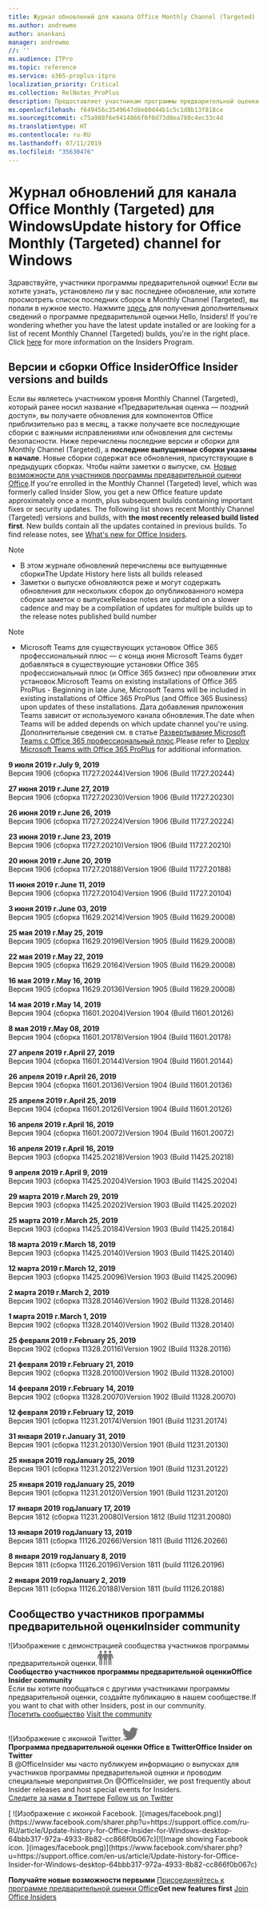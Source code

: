 ```yaml
---
title: Журнал обновлений для канала Office Monthly Channel (Targeted)
ms.author: andrewmo
author: anankani
manager: andrewmo
//: ''
ms.audience: ITPro
ms.topic: reference
ms.service: o365-proplus-itpro
localization_priority: Critical
ms.collection: RelNotes_ProPlus
description: Предоставляет участникам программы предварительной оценки журнал обновлений для выпусков Monthly Channel Targeted для настольных компьютеров с Windows
ms.openlocfilehash: f649456c3549647d8e80d44b1c5c1d8b13f818ce
ms.sourcegitcommit: c75a988f6e9414866f0f0d73d0ea788c4ec33c4d
ms.translationtype: HT
ms.contentlocale: ru-RU
ms.lasthandoff: 07/11/2019
ms.locfileid: "35630476"
---
```

# <a name="update-history-for-office-monthly-targeted-channel-for-windows"></a><span data-ttu-id="f7162-103">Журнал обновлений для канала Office Monthly (Targeted) для Windows</span><span class="sxs-lookup"><span data-stu-id="f7162-103">Update history for Office Monthly (Targeted) channel for Windows</span></span>

<span data-ttu-id="f7162-p101">Здравствуйте, участники программы предварительной оценки! Если вы хотите узнать, установлено ли у вас последнее обновление, или хотите просмотреть список последних сборок в Monthly Channel (Targeted), вы попали в нужное место. Нажмите [здесь](https://insider.office.com/) для получения дополнительных сведений о программе предварительной оценки.</span><span class="sxs-lookup"><span data-stu-id="f7162-p101">Hello, Insiders! If you're wondering whether you have the latest update installed or are looking for a list of recent Monthly Channel (Targeted) builds, you're in the right place. Click [here](https://insider.office.com/) for more information on the Insiders Program.</span></span>

## <a name="office-insider-versions-and-builds"></a><span data-ttu-id="f7162-107">Версии и сборки Office Insider</span><span class="sxs-lookup"><span data-stu-id="f7162-107">Office Insider versions and builds</span></span>

<span data-ttu-id="f7162-p102">Если вы являетесь участником уровня Monthly Channel (Targeted), который ранее носил название «Предварительная оценка — поздний доступ», вы получаете обновления для компонентов Office приблизительно раз в месяц, а также получаете все последующие сборки с важными исправлениями или обновления для системы безопасности. Ниже перечислены последние версии и сборки для Monthly Channel (Targeted), а **последние выпущенные сборки указаны в начале**. Новые сборки содержат все обновления, присутствующие в предыдущих сборках. Чтобы найти заметки о выпуске, см. [Новые возможности для участников программы предварительной оценки Office](https://support.office.com/ru-RU/article/what-s-new-for-office-insiders-c152d1e2-96ff-4ce9-8c14-e74e13847a24).</span><span class="sxs-lookup"><span data-stu-id="f7162-p102">If you're enrolled in the Monthly Channel (Targeted) level, which was formerly called Insider Slow, you get a new Office feature update approximately once a month, plus subsequent builds containing important fixes or security updates. The following list shows recent Monthly Channel (Targeted) versions and builds, with **the most recently released build listed first**. New builds contain all the updates contained in previous builds. To find release notes, see [What's new for Office Insiders](https://support.office.com/en-us/article/what-s-new-for-office-insiders-c152d1e2-96ff-4ce9-8c14-e74e13847a24).</span></span>

> [!NOTE]
> - <span data-ttu-id="f7162-112">В этом журнале обновлений перечислены все выпущенные сборки</span><span class="sxs-lookup"><span data-stu-id="f7162-112">The Update History here lists all builds released</span></span>
> - <span data-ttu-id="f7162-113">Заметки о выпуске обновляются реже и могут содержать обновления для нескольких сборок до опубликованного номера сборки заметок о выпуске</span><span class="sxs-lookup"><span data-stu-id="f7162-113">Release notes are updated on a slower cadence and may be a compilation of updates for multiple builds up to the release notes published build number</span></span>

 > [!NOTE]
> - <span data-ttu-id="f7162-114">Microsoft Teams для существующих установок Office 365 профессиональный плюс — с конца июня Microsoft Teams будет добавляться в существующие установки Office 365 профессиональный плюс (и Office 365 бизнес) при обновлении этих установок.</span><span class="sxs-lookup"><span data-stu-id="f7162-114">Microsoft Teams on existing installations of Office 365 ProPlus - Beginning in late June, Microsoft Teams will be included in existing installations of Office 365 ProPlus (and Office 365 Business) upon updates of these installations.</span></span> <span data-ttu-id="f7162-115">Дата добавления приложения Teams зависит от используемого канала обновления.</span><span class="sxs-lookup"><span data-stu-id="f7162-115">The date when Teams will be added depends on which update channel you're using.</span></span> <span data-ttu-id="f7162-116">Дополнительные сведения см. в статье [Развертывание Microsoft Teams с Office 365 профессиональный плюс](https://docs.microsoft.com/ru-RU/deployoffice/teams-install).</span><span class="sxs-lookup"><span data-stu-id="f7162-116">Please refer to [Deploy Microsoft Teams with Office 365 ProPlus](https://docs.microsoft.com/en-us/deployoffice/teams-install) for additional information.</span></span>

[//]: # (НЕ УДАЛЯТЬ)

<span data-ttu-id="f7162-118">**9 июля 2019 г.**</span><span class="sxs-lookup"><span data-stu-id="f7162-118">**July 9, 2019**</span></span><br/>
<span data-ttu-id="f7162-119">Версия 1906 (сборка 11727.20244)</span><span class="sxs-lookup"><span data-stu-id="f7162-119">Version 1906 (Build 11727.20244)</span></span><br/>

<span data-ttu-id="f7162-120">**27 июня 2019 г.**</span><span class="sxs-lookup"><span data-stu-id="f7162-120">**June 27, 2019**</span></span><br/>
<span data-ttu-id="f7162-121">Версия 1906 (сборка 11727.20230)</span><span class="sxs-lookup"><span data-stu-id="f7162-121">Version 1906 (Build 11727.20230)</span></span><br/>

<span data-ttu-id="f7162-122">**26 июня 2019 г.**</span><span class="sxs-lookup"><span data-stu-id="f7162-122">**June 26, 2019**</span></span><br/>
<span data-ttu-id="f7162-123">Версия 1906 (сборка 11727.20224)</span><span class="sxs-lookup"><span data-stu-id="f7162-123">Version 1906 (Build 11727.20224)</span></span><br/>

<span data-ttu-id="f7162-124">**23 июня 2019 г.**</span><span class="sxs-lookup"><span data-stu-id="f7162-124">**June 23, 2019**</span></span><br/>
<span data-ttu-id="f7162-125">Версия 1906 (сборка 11727.20210)</span><span class="sxs-lookup"><span data-stu-id="f7162-125">Version 1906 (Build 11727.20210)</span></span><br/>

<span data-ttu-id="f7162-126">**20 июня 2019 г.**</span><span class="sxs-lookup"><span data-stu-id="f7162-126">**June 20, 2019**</span></span><br/>
<span data-ttu-id="f7162-127">Версия 1906 (сборка 11727.20188)</span><span class="sxs-lookup"><span data-stu-id="f7162-127">Version 1906 (Build 11727.20188)</span></span><br/>

<span data-ttu-id="f7162-128">**11 июня 2019 г.**</span><span class="sxs-lookup"><span data-stu-id="f7162-128">**June 11, 2019**</span></span><br/>
<span data-ttu-id="f7162-129">Версия 1906 (сборка 11727.20104)</span><span class="sxs-lookup"><span data-stu-id="f7162-129">Version 1906 (Build 11727.20104)</span></span><br/>

<span data-ttu-id="f7162-130">**3 июня 2019 г.**</span><span class="sxs-lookup"><span data-stu-id="f7162-130">**June 03, 2019**</span></span><br/>
<span data-ttu-id="f7162-131">Версия 1905 (сборка 11629.20214)</span><span class="sxs-lookup"><span data-stu-id="f7162-131">Version 1905 (Build 11629.20008)</span></span><br/>

<span data-ttu-id="f7162-132">**25 мая 2019 г.**</span><span class="sxs-lookup"><span data-stu-id="f7162-132">**May 25, 2019**</span></span><br/>
<span data-ttu-id="f7162-133">Версия 1905 (сборка 11629.20196)</span><span class="sxs-lookup"><span data-stu-id="f7162-133">Version 1905 (Build 11629.20008)</span></span><br/>

<span data-ttu-id="f7162-134">**22 мая 2019 г.**</span><span class="sxs-lookup"><span data-stu-id="f7162-134">**May 22, 2019**</span></span><br/> <span data-ttu-id="f7162-135">Версия 1905 (сборка 11629.20164)</span><span class="sxs-lookup"><span data-stu-id="f7162-135">Version 1905 (Build 11629.20008)</span></span><br/>

<span data-ttu-id="f7162-136">**16 мая 2019 г.**</span><span class="sxs-lookup"><span data-stu-id="f7162-136">**May 16, 2019**</span></span><br/>
<span data-ttu-id="f7162-137">Версия 1905 (сборка 11629.20136)</span><span class="sxs-lookup"><span data-stu-id="f7162-137">Version 1905 (Build 11629.20008)</span></span><br/>

<span data-ttu-id="f7162-138">**14 мая 2019 г.**</span><span class="sxs-lookup"><span data-stu-id="f7162-138">**May 14, 2019**</span></span><br/>
<span data-ttu-id="f7162-139">Версия 1904 (сборка 11601.20204)</span><span class="sxs-lookup"><span data-stu-id="f7162-139">Version 1904 (Build 11601.20126)</span></span><br/>

<span data-ttu-id="f7162-140">**8 мая 2019 г.**</span><span class="sxs-lookup"><span data-stu-id="f7162-140">**May 08, 2019**</span></span><br/>
<span data-ttu-id="f7162-141">Версия 1904 (сборка 11601.20178)</span><span class="sxs-lookup"><span data-stu-id="f7162-141">Version 1904 (Build 11601.20178)</span></span><br/>

<span data-ttu-id="f7162-142">**27 апреля 2019 г.**</span><span class="sxs-lookup"><span data-stu-id="f7162-142">**April 27, 2019**</span></span><br/>
<span data-ttu-id="f7162-143">Версия 1904 (сборка 11601.20144)</span><span class="sxs-lookup"><span data-stu-id="f7162-143">Version 1904 (Build 11601.20144)</span></span><br/>

<span data-ttu-id="f7162-144">**26 апреля 2019 г.**</span><span class="sxs-lookup"><span data-stu-id="f7162-144">**April 26, 2019**</span></span><br/>
<span data-ttu-id="f7162-145">Версия 1904 (сборка 11601.20136)</span><span class="sxs-lookup"><span data-stu-id="f7162-145">Version 1904 (Build 11601.20136)</span></span><br/>

<span data-ttu-id="f7162-146">**25 апреля 2019 г.**</span><span class="sxs-lookup"><span data-stu-id="f7162-146">**April 25, 2019**</span></span><br/>
<span data-ttu-id="f7162-147">Версия 1904 (сборка 11601.20126)</span><span class="sxs-lookup"><span data-stu-id="f7162-147">Version 1904 (Build 11601.20126)</span></span><br/>

<span data-ttu-id="f7162-148">**16 апреля 2019 г.**</span><span class="sxs-lookup"><span data-stu-id="f7162-148">**April 16, 2019**</span></span><br/>
<span data-ttu-id="f7162-149">Версия 1904 (сборка 11601.20072)</span><span class="sxs-lookup"><span data-stu-id="f7162-149">Version 1904 (Build 11601.20072)</span></span><br/>

<span data-ttu-id="f7162-150">**16 апреля 2019 г.**</span><span class="sxs-lookup"><span data-stu-id="f7162-150">**April 16, 2019**</span></span><br/>
<span data-ttu-id="f7162-151">Версия 1903 (сборка 11425.20218)</span><span class="sxs-lookup"><span data-stu-id="f7162-151">Version 1903 (Build 11425.20218)</span></span><br/>

<span data-ttu-id="f7162-152">**9 апреля 2019 г.**</span><span class="sxs-lookup"><span data-stu-id="f7162-152">**April 9, 2019**</span></span><br/>
<span data-ttu-id="f7162-153">Версия 1903 (сборка 11425.20204)</span><span class="sxs-lookup"><span data-stu-id="f7162-153">Version 1903 (Build 11425.20204)</span></span><br/>

<span data-ttu-id="f7162-154">**29 марта 2019 г.**</span><span class="sxs-lookup"><span data-stu-id="f7162-154">**March 29, 2019**</span></span><br/> <span data-ttu-id="f7162-155">Версия 1903 (сборка 11425.20202)</span><span class="sxs-lookup"><span data-stu-id="f7162-155">Version 1903 (Build 11425.20202)</span></span><br/>

<span data-ttu-id="f7162-156">**25 марта 2019 г.**</span><span class="sxs-lookup"><span data-stu-id="f7162-156">**March 25, 2019**</span></span><br/> <span data-ttu-id="f7162-157">Версия 1903 (сборка 11425.20184)</span><span class="sxs-lookup"><span data-stu-id="f7162-157">Version 1903 (Build 11425.20184)</span></span><br/>

<span data-ttu-id="f7162-158">**18 марта 2019 г.**</span><span class="sxs-lookup"><span data-stu-id="f7162-158">**March 18, 2019**</span></span><br/> <span data-ttu-id="f7162-159">Версия 1903 (сборка 11425.20140)</span><span class="sxs-lookup"><span data-stu-id="f7162-159">Version 1903 (Build 11425.20140)</span></span><br/>

<span data-ttu-id="f7162-160">**12 марта 2019 г.**</span><span class="sxs-lookup"><span data-stu-id="f7162-160">**March 12, 2019**</span></span><br/> <span data-ttu-id="f7162-161">Версия 1903 (сборка 11425.20096)</span><span class="sxs-lookup"><span data-stu-id="f7162-161">Version 1903 (Build 11425.20096)</span></span><br/>

<span data-ttu-id="f7162-162">**2 марта 2019 г.**</span><span class="sxs-lookup"><span data-stu-id="f7162-162">**March 2, 2019**</span></span><br/> <span data-ttu-id="f7162-163">Версия 1902 (сборка 11328.20146)</span><span class="sxs-lookup"><span data-stu-id="f7162-163">Version 1902 (Build 11328.20146)</span></span><br/>

<span data-ttu-id="f7162-164">**1 марта 2019 г.**</span><span class="sxs-lookup"><span data-stu-id="f7162-164">**March 1, 2019**</span></span><br/> <span data-ttu-id="f7162-165">Версия 1902 (сборка 11328.20140)</span><span class="sxs-lookup"><span data-stu-id="f7162-165">Version 1902 (Build 11328.20140)</span></span><br/>

<span data-ttu-id="f7162-166">**25 февраля 2019 г.**</span><span class="sxs-lookup"><span data-stu-id="f7162-166">**February 25, 2019**</span></span><br/> <span data-ttu-id="f7162-167">Версия 1902 (сборка 11328.20116)</span><span class="sxs-lookup"><span data-stu-id="f7162-167">Version 1902 (Build 11328.20116)</span></span><br/>

<span data-ttu-id="f7162-168">**21 февраля 2019 г.**</span><span class="sxs-lookup"><span data-stu-id="f7162-168">**February 21, 2019**</span></span><br/> <span data-ttu-id="f7162-169">Версия 1902 (сборка 11328.20100)</span><span class="sxs-lookup"><span data-stu-id="f7162-169">Version 1902 (Build 11328.20100)</span></span><br/>

<span data-ttu-id="f7162-170">**14 февраля 2019 г.**</span><span class="sxs-lookup"><span data-stu-id="f7162-170">**February 14, 2019**</span></span><br/> <span data-ttu-id="f7162-171">Версия 1902 (сборка 11328.20070)</span><span class="sxs-lookup"><span data-stu-id="f7162-171">Version 1902 (Build 11328.20070)</span></span><br/>

<span data-ttu-id="f7162-172">**12 февраля 2019 г.**</span><span class="sxs-lookup"><span data-stu-id="f7162-172">**February 12, 2019**</span></span><br/> <span data-ttu-id="f7162-173">Версия 1901 (сборка 11231.20174)</span><span class="sxs-lookup"><span data-stu-id="f7162-173">Version 1901 (Build 11231.20174)</span></span><br/>

<span data-ttu-id="f7162-174">**31 января 2019 г.**</span><span class="sxs-lookup"><span data-stu-id="f7162-174">**January 31, 2019**</span></span><br/> <span data-ttu-id="f7162-175">Версия 1901 (сборка 11231.20130)</span><span class="sxs-lookup"><span data-stu-id="f7162-175">Version 1901 (Build 11231.20130)</span></span><br/> 

<span data-ttu-id="f7162-176">**25 января 2019 год**</span><span class="sxs-lookup"><span data-stu-id="f7162-176">**January 25, 2019**</span></span><br/> <span data-ttu-id="f7162-177">Версия 1901 (сборка 11231.20122)</span><span class="sxs-lookup"><span data-stu-id="f7162-177">Version 1901 (Build 11231.20122)</span></span><br/> 

<span data-ttu-id="f7162-178">**25 января 2019 год**</span><span class="sxs-lookup"><span data-stu-id="f7162-178">**January 25, 2019**</span></span><br/> <span data-ttu-id="f7162-179">Версия 1901 (сборка 11231.20120)</span><span class="sxs-lookup"><span data-stu-id="f7162-179">Version 1901 (Build 11231.20120)</span></span><br/> 

<span data-ttu-id="f7162-180">**17 января 2019 год**</span><span class="sxs-lookup"><span data-stu-id="f7162-180">**January 17, 2019**</span></span><br/> <span data-ttu-id="f7162-181">Версия 1812 (сборка 11231.20080)</span><span class="sxs-lookup"><span data-stu-id="f7162-181">Version 1812 (Build 11231.20080)</span></span><br/> 

<span data-ttu-id="f7162-182">**13 января 2019 год**</span><span class="sxs-lookup"><span data-stu-id="f7162-182">**January 13, 2019**</span></span><br/> <span data-ttu-id="f7162-183">Версия 1811 (сборка 11126.20266)</span><span class="sxs-lookup"><span data-stu-id="f7162-183">Version 1811 (Build 11126.20266)</span></span><br/>

<span data-ttu-id="f7162-184">**8 января 2019 год**</span><span class="sxs-lookup"><span data-stu-id="f7162-184">**January 8, 2019**</span></span><br/> <span data-ttu-id="f7162-185">Версия 1811 (сборка 11126.20196)</span><span class="sxs-lookup"><span data-stu-id="f7162-185">Version 1811 (build 11126.20196)</span></span><br/> 

<span data-ttu-id="f7162-186">**2 января 2019 год**</span><span class="sxs-lookup"><span data-stu-id="f7162-186">**January 2, 2019**</span></span><br/> <span data-ttu-id="f7162-187">Версия 1811 (сборка 11126.20188)</span><span class="sxs-lookup"><span data-stu-id="f7162-187">Version 1811 (build 11126.20188)</span></span><br/> 


## <a name="insider-community"></a><span data-ttu-id="f7162-188">Сообщество участников программы предварительной оценки</span><span class="sxs-lookup"><span data-stu-id="f7162-188">Insider community</span></span>

<span data-ttu-id="f7162-189">![Изображение с демонстрацией сообщества участников программы предварительной оценки.</span><span class="sxs-lookup"><span data-stu-id="f7162-189">![Image showing insider community.</span></span> ](images/insidercommunity.png)<br/>
<span data-ttu-id="f7162-190">**Сообщество участников программы предварительной оценки**</span><span class="sxs-lookup"><span data-stu-id="f7162-190">**Office Insider community**</span></span><br/> <span data-ttu-id="f7162-191">Если вы хотите пообщаться с другими участниками программы предварительной оценки, создайте публикацию в нашем сообществе.</span><span class="sxs-lookup"><span data-stu-id="f7162-191">If you want to chat with other Insiders, post in our community.</span></span><br/><span data-ttu-id="f7162-192"> 
[Посетить сообщество](https://go.microsoft.com/fwlink/?linkid=843493)</span><span class="sxs-lookup"><span data-stu-id="f7162-192"> 
[Visit the community](https://go.microsoft.com/fwlink/?linkid=843493)</span></span><br/> 

<span data-ttu-id="f7162-193">![Изображение с иконкой Twitter.</span><span class="sxs-lookup"><span data-stu-id="f7162-193">![Image showing twitter icon.</span></span> ](images/twitter.png)<br/>
<span data-ttu-id="f7162-194">**Программа предварительной оценки Office в Twitter**</span><span class="sxs-lookup"><span data-stu-id="f7162-194">**Office Insider on Twitter**</span></span><br/> <span data-ttu-id="f7162-195">В @OfficeInsider мы часто публикуем информацию о выпусках для участников программы предварительной оценки и проводим специальные мероприятия.</span><span class="sxs-lookup"><span data-stu-id="f7162-195">On @OfficeInsider, we post frequently about Insider releases and host special events for Insiders.</span></span><br/><span data-ttu-id="f7162-196"> 
[Следите за нами в Твиттере](https://go.microsoft.com/fwlink/?linkid=717717)</span><span class="sxs-lookup"><span data-stu-id="f7162-196"> 
[Follow us on Twitter](https://go.microsoft.com/fwlink/?linkid=717717)</span></span><br/> 

<span data-ttu-id="f7162-197">
  [
  ![Изображение с иконкой Facebook. ](images/facebook.png)](https://www.facebook.com/sharer.php?u=https://support.office.com/ru-RU/article/Update-history-for-Office-Insider-for-Windows-desktop-64bbb317-972a-4933-8b82-cc866f0b067c)</span><span class="sxs-lookup"><span data-stu-id="f7162-197">[![Image showing Facebook icon. ](images/facebook.png)](https://www.facebook.com/sharer.php?u=https://support.office.com/en-us/article/Update-history-for-Office-Insider-for-Windows-desktop-64bbb317-972a-4933-8b82-cc866f0b067c)</span></span>       


<span data-ttu-id="f7162-198">**Получайте новые возможности первыми**
[Присоединяйтесь к программе предварительной оценки Office](https://insider.office.com/)</span><span class="sxs-lookup"><span data-stu-id="f7162-198">**Get new features first**
[Join Office Insiders](https://insider.office.com/)</span></span>
